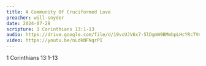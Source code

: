 ```yaml
---
title: A Community Of Cruciformed Love
preacher: will-snyder
date: 2024-07-28
scripture: 1 Corinthians 13:1-13
audio: https://drive.google.com/file/d/19vcUJV6x7-5lDgmW9BMmbpLHcYRcTVnA/view
video: https://youtu.be/nLdkNFNqrPI
---
```

1 Corinthians 13:1-13